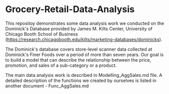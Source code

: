 # Grocery-Retail-Data-Analysis

This repositoy demonstrates some data analysis work we conducted on the Dominick's Database provided by James M. Kilts Center, University of Chicago Booth School of Business (https://research.chicagobooth.edu/kilts/marketing-databases/dominicks).    

The Dominick's database covers store-level scanner data collected at Dominick's Finer Foods over a period of more than seven years. Our goal is to build a model that can describe the relationship between the price, promotion, and sales of a sub-category or a product.     

The main data analysis work is described in Modelling_AggSales.md file. A detailed description of the functions we created by ourselves is listed in another document - Func_AggSales.md     
